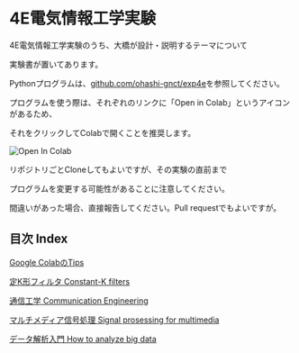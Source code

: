 # 4E電気情報工学実験

4E電気情報工学実験のうち、大橋が設計・説明するテーマについて

実験書が置いてあります。

Pythonプログラムは、[github.com/ohashi-gnct/exp4e](https://github.com/ohashi-gnct/exp4e)を参照してください。

プログラムを使う際は、それぞれのリンクに「Open in Colab」というアイコンがあるため、

それをクリックしてColabで開くことを推奨します。

![Open In Colab](https://colab.research.google.com/assets/colab-badge.svg)

リポジトリごとCloneしてもよいですが、その実験の直前まで

プログラムを変更する可能性があることに注意してください。

間違いがあった場合、直接報告してください。Pull requestでもよいですが。

## 目次 Index

[Google ColabのTips](./colabtips.md)

[定K形フィルタ Constant-K filters](./constantk.md)

[通信工学 Communication Engineering](./communicationeng.md)

[マルチメディア信号処理 Signal prosessing for multimedia](./multimedia.md)

[データ解析入門 How to analyze big data](./datascience.md)